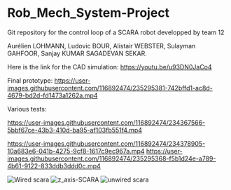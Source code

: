 # Rob_Mech_System-Project
Git repository for the control loop of a SCARA robot developped by team 12

Aurélien LOHMANN,
Ludovic BOUR,
Alistair WEBSTER,
Sulayman GAHFOOR,
Sanjay KUMAR SAGADEVAN SEKAR.

Here is the link for the CAD simulation: https://youtu.be/u93DN0JaCo4


Final prototype:
https://user-images.githubusercontent.com/116892474/235295381-742bffd1-ac8d-4679-bd2d-fd1473a1262a.mp4


Various tests:

https://user-images.githubusercontent.com/116892474/234367566-5bbf67ce-43b3-410d-ba95-af103fb551f4.mp4



https://user-images.githubusercontent.com/116892474/234378905-10a683e6-041b-4275-9cf8-1617c9ec967a.mp4
https://user-images.githubusercontent.com/116892474/235295368-f5b1d24e-a789-4b61-9122-833ddb3ddd0c.mp4

![Wired scara](https://user-images.githubusercontent.com/116892474/234380840-80616388-e491-4748-b012-f94ac3a05f9e.jpg)
![z_axis-SCARA](https://user-images.githubusercontent.com/116892474/234380845-ab45a187-d451-4e53-ac54-75650132a64b.jpg)
![unwired scara](https://user-images.githubusercontent.com/116892474/234380846-6bf890c2-135a-4b2f-846a-8f21877de0c2.jpg)





